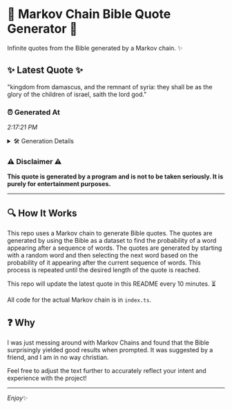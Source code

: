 # 📖 Markov Chain Bible Quote Generator 📖

Infinite quotes from the Bible generated by a Markov chain. ✨

## ✨ Latest Quote ✨
"kingdom from damascus, and the remnant of syria: they shall be as the glory of the children of israel, saith the lord god."

### ⏰ Generated At
*2:17:21 PM*

<details>
    <summary>🛠️ Generation Details</summary>
    <p>
        <strong>🌱 Seed:</strong> kingdom<br>
        <strong>🔄 Iterations:</strong> 22<br>
        <strong>📜 Context History:</strong><br>[ kingdom ]: from<br>[ kingdom, from ]: damascus,<br>[ kingdom, from, damascus, ]: and<br>[ kingdom, from, damascus,, and ]: the<br>[ kingdom, from, damascus,, and, the ]: remnant<br>[ kingdom, from, damascus,, and, the, remnant ]: of<br>[ from, damascus,, and, the, remnant, of ]: syria:<br>[ damascus,, and, the, remnant, of, syria: ]: they<br>[ and, the, remnant, of, syria:, they ]: shall<br>[ the, remnant, of, syria:, they, shall ]: be<br>[ remnant, of, syria:, they, shall, be ]: as<br>[ of, syria:, they, shall, be, as ]: the<br>[ syria:, they, shall, be, as, the ]: glory<br>[ they, shall, be, as, the, glory ]: of<br>[ shall, be, as, the, glory, of ]: the<br>[ be, as, the, glory, of, the ]: children<br>[ as, the, glory, of, the, children ]: of<br>[ the, glory, of, the, children, of ]: israel,<br>[ glory, of, the, children, of, israel, ]: saith<br>[ of, the, children, of, israel,, saith ]: the<br>[ the, children, of, israel,, saith, the ]: lord<br>[ children, of, israel,, saith, the, lord ]: god.<br>
    </p>
</details>

### ⚠️ Disclaimer ⚠️
**This quote is generated by a program and is not to be taken seriously. It is purely for entertainment purposes.**

---

## 🔍 How It Works

This repo uses a Markov chain to generate Bible quotes. The quotes are generated by using the Bible as a dataset to find the probability of a word appearing after a sequence of words. The quotes are generated by starting with a random word and then selecting the next word based on the probability of it appearing after the current sequence of words. This process is repeated until the desired length of the quote is reached.

This repo will update the latest quote in this README every 10 minutes. ⏳

All code for the actual Markov chain is in `index.ts`.

## ❓ Why

I was just messing around with Markov Chains and found that the Bible surprisingly yielded good results when prompted. 
It was suggested by a friend, and I am in no way christian.

Feel free to adjust the text further to accurately reflect your intent and experience with the project!

---

*Enjoy*✨
